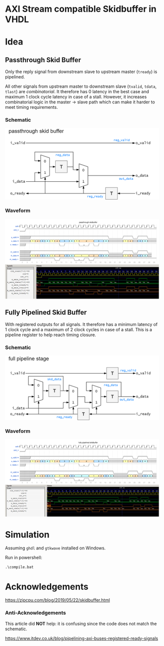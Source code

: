 # AXI Stream compatible Skidbuffer in VHDL

# Idea

## Passthrough Skid Buffer

Only the reply signal from downstream slave to upstream master (`tready`) is pipelined.

All other signals from upstream master to downstream slave (`tvalid`, `tdata`, `tlast`) are *combinatorial*.
It therefore has 0 latency in the best case and maximum 1 clock cycle latency in case of a stall.
However, it increases combinatorial logic in the master -> slave path which can make it harder to meet timing requirements.

### Schematic
![img/skidbuf_passthru.png](img/skidbuf_passthru.png)

### Waveform
![img/skidbuf_passthru_wave.svg](img/skidbuf_passthru_wave.svg)
![img/gtkwave_passthru.png](img/gtkwave_passthru.png)

## Fully Pipelined Skid Buffer

With registered outputs for all signals.
It therefore has a minimum latency of 1 clock cycle and a maximum of 2 clock cycles in case of a stall.
This is a pipeline register to help reach timing closure.

### Schematic
![img/skidbuf_fullreg.png](img/skidbuf_fullreg.png)

### Waveform
![img/skidbuf_fullreg_wave.svg](img/skidbuf_fullreg_wave.svg)
![img/gtkwave_fullreg.png](img/gtkwave_fullreg.png)

# Simulation

Assuming `ghdl` and `gtkwave` installed on Windows.

Run in powershell:

```batch
.\compile.bat
```

# Acknowledgements

https://zipcpu.com/blog/2019/05/22/skidbuffer.html


### Anti-Acknowledgements

This article did **NOT** help: it is confusing since the code does not match the schematic.

https://www.itdev.co.uk/blog/pipelining-axi-buses-registered-ready-signals


